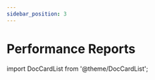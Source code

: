 ```yaml
---
sidebar_position: 3
---
```


# Performance Reports

import DocCardList from '@theme/DocCardList';

<DocCardList />
